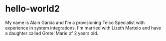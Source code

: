 # hello-world2
My name is Alain Garcia and I'm a provisioning Telco Specialist with experience in system integrations. I'm married with Lizeth Martelo and have a daughter called Gretel Marie of 2 years old. 
